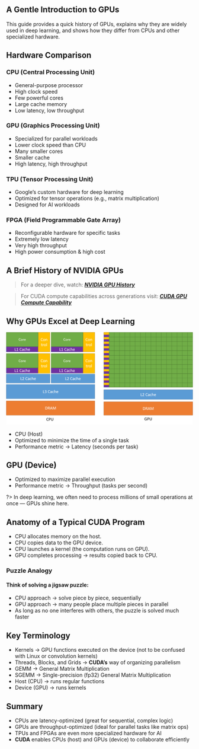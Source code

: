 ## A Gentle Introduction to GPUs

This guide provides a quick history of GPUs, explains why they are widely used in deep learning, and shows how they differ from CPUs and other specialized hardware.

## Hardware Comparison

### CPU (Central Processing Unit)

- General-purpose processor
- High clock speed
- Few powerful cores
- Large cache memory
- Low latency, low throughput

### GPU (Graphics Processing Unit)

- Specialized for parallel workloads
- Lower clock speed than CPU
- Many smaller cores
- Smaller cache
- High latency, high throughput

### TPU (Tensor Processing Unit)

- Google’s custom hardware for deep learning
- Optimized for tensor operations (e.g., matrix multiplication)
- Designed for AI workloads

### FPGA (Field Programmable Gate Array)

- Reconfigurable hardware for specific tasks
- Extremely low latency
- Very high throughput
- High power consumption & high cost

## A Brief History of NVIDIA GPUs

> For a deeper dive, watch: _**<a href="https://www.youtube.com/watch?v=kUqkOAU84bA" download>NVIDIA GPU History</a>**_

> For CUDA compute capabilities across generations visit: _**<a href="https://developer.nvidia.com/cuda-gpus" download>CUDA GPU Compute Capability</a>**_

## Why GPUs Excel at Deep Learning

![Von Neumann Architecture](Images/cpu-vs-gpu.png)

- CPU (Host)
- Optimized to minimize the time of a single task
- Performance metric → Latency (seconds per task)

## GPU (Device)

- Optimized to maximize parallel execution
- Performance metric → Throughput (tasks per second)

?> In deep learning, we often need to process millions of small operations at once — GPUs shine here.

## Anatomy of a Typical CUDA Program

- CPU allocates memory on the host.
- CPU copies data to the GPU device.
- CPU launches a kernel (the computation runs on GPU).
- GPU completes processing → results copied back to CPU.

### Puzzle Analogy

#### Think of solving a jigsaw puzzle:

- CPU approach → solve piece by piece, sequentially
- GPU approach → many people place multiple pieces in parallel
- As long as no one interferes with others, the puzzle is solved much faster

## Key Terminology

- Kernels → GPU functions executed on the device (not to be confused with Linux or convolution kernels)
- Threads, Blocks, and Grids → **CUDA’s** way of organizing parallelism
- GEMM → General Matrix Multiplication
- SGEMM → Single-precision (fp32) General Matrix Multiplication
- Host (CPU) → runs regular functions
- Device (GPU) → runs kernels

## Summary

- CPUs are latency-optimized (great for sequential, complex logic)
- GPUs are throughput-optimized (ideal for parallel tasks like matrix ops)
- TPUs and FPGAs are even more specialized hardware for AI
- **CUDA** enables CPUs (host) and GPUs (device) to collaborate efficiently
